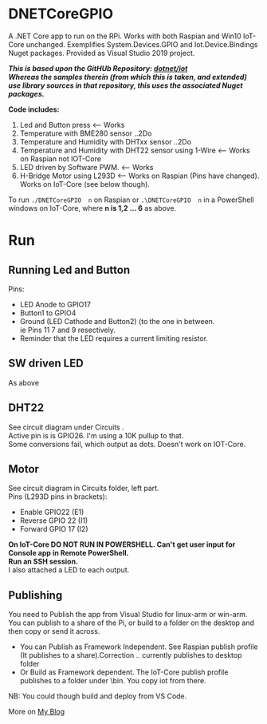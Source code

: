 # DNETCoreGPIO

A .NET Core app to run on the RPi. Works with both Raspian and Win10 IoT-Core unchanged.
Exemplifies System.Devices.GPIO and Iot.Device.Bindings Nuget packages. Provided as Visual Studio 2019 project.

_**This is based upon the GitHUb Repository: [dotnet/iot](https://github.com/dotnet/iot)<br>
Whereas the samples therein (from which this is taken, and extended) use library sources in that repository, this uses the associated Nuget packages.**_

**Code includes:**
1. Led and Button press  <-- Works
2. Temperature with BME280 sensor  ..2Do
3. Temperature and Humidity with DHTxx sensor  ..2Do
4. Temperature and Humidity with DHT22 sensor using 1-Wire <-- Works on Raspian not IOT-Core
5. LED driven by Software PWM.  <-- Works
6. H-Bridge Motor using L293D <-- Works on Raspian (Pins have changed). Works on IoT-Core (see below though).

To run ```./DNETCoreGPIO  n``` on Raspian or ```.\DNETCoreGPIO  n``` in a PowerShell windows on IoT-Core,  where **n is 1,2 ... 6** as above.

# Run
## Running Led and Button
Pins:
- LED Anode to GPIO17
- Button1 to GPIO4
- Ground (LED Cathode and Button2) (to the one in between. <br>ie Pins 11 7 and 9 resectively.
- Reminder that the LED requires a current limiting resistor.
## SW driven LED
As above
## DHT22
See circuit diagram under Circuits  .<br> Active pin is is GPIO26. I'm using a 10K pullup to that. <br>Some conversions fail, which output as dots. Doesn't work on IOT-Core.
## Motor
See circuit diagram in Circuits folder, left part. <br>Pins (L293D pins in brackets):
- Enable  GPIO22 (E1)
- Reverse GPIO 22 (I1) 
- Forward GPIO 17 (I2)
<p>
<b>On IoT-Core DO NOT RUN IN POWERSHELL.  Can't get user input for Console app in Remote PowerShell.<br> Run an SSH session.</b><br>
I also attached a LED to each output.

## Publishing
You need to Publish the app from Visual Studio for linux-arm or win-arm. You can publish to a share of the Pi, or build to a folder on the desktop and then copy or send it across.

- You can Publish as Framework Independent. See Raspian publish profile (It publishes to a share).Correction .. currently publishes to desktop folder
- Or Build as Framework dependent. The IoT-Core publish profile publishes to a folder under \bin. You copy iot from there.

NB: You could though build and deploy from VS Code.

More on [My Blog](http://www.sportronics.com.au)
